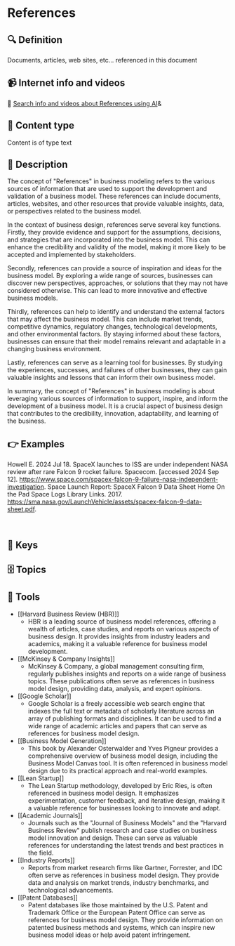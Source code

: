 
# References


## 🔍 Definition
Documents, articles, web sites, etc... referenced in this document


## 📹 Internet info and videos
🤖 [Search info and videos about References using AI](https://www.perplexity.ai/search?q=videos+about+References:+
)&

## 📰 Content type 
Content is of type text

## 📖 Description
The concept of "References" in business modeling refers to the various sources of information that are used to support the development and validation of a business model. These references can include documents, articles, websites, and other resources that provide valuable insights, data, or perspectives related to the business model.

In the context of business design, references serve several key functions. Firstly, they provide evidence and support for the assumptions, decisions, and strategies that are incorporated into the business model. This can enhance the credibility and validity of the model, making it more likely to be accepted and implemented by stakeholders.

Secondly, references can provide a source of inspiration and ideas for the business model. By exploring a wide range of sources, businesses can discover new perspectives, approaches, or solutions that they may not have considered otherwise. This can lead to more innovative and effective business models.

Thirdly, references can help to identify and understand the external factors that may affect the business model. This can include market trends, competitive dynamics, regulatory changes, technological developments, and other environmental factors. By staying informed about these factors, businesses can ensure that their model remains relevant and adaptable in a changing business environment.

Lastly, references can serve as a learning tool for businesses. By studying the experiences, successes, and failures of other businesses, they can gain valuable insights and lessons that can inform their own business model.

In summary, the concept of "References" in business modeling is about leveraging various sources of information to support, inspire, and inform the development of a business model. It is a crucial aspect of business design that contributes to the credibility, innovation, adaptability, and learning of the business.

## 👉 Examples

Howell E. 2024 Jul 18. SpaceX launches to ISS are under independent NASA review after rare Falcon 9 rocket failure. Spacecom. [accessed 2024 Sep 12]. https://www.space.com/spacex-falcon-9-failure-nasa-independent-investigation.
Space Launch Report: SpaceX Falcon 9 Data Sheet Home On the Pad Space Logs Library Links. 2017. https://sma.nasa.gov/LaunchVehicle/assets/spacex-falcon-9-data-sheet.pdf.

‌


## 🔑 Keys



## 🗄️ Topics


## 🧰 Tools
- [[Harvard Business Review (HBR)]]
  - HBR is a leading source of business model references, offering a wealth of articles, case studies, and reports on various aspects of business design. It provides insights from industry leaders and academics, making it a valuable reference for business model development.
- [[McKinsey & Company Insights]]
  - McKinsey & Company, a global management consulting firm, regularly publishes insights and reports on a wide range of business topics. These publications often serve as references in business model design, providing data, analysis, and expert opinions.
- [[Google Scholar]]
  - Google Scholar is a freely accessible web search engine that indexes the full text or metadata of scholarly literature across an array of publishing formats and disciplines. It can be used to find a wide range of academic articles and papers that can serve as references for business model design.
- [[Business Model Generation]]
  - This book by Alexander Osterwalder and Yves Pigneur provides a comprehensive overview of business model design, including the Business Model Canvas tool. It is often referenced in business model design due to its practical approach and real-world examples.
- [[Lean Startup]]
  - The Lean Startup methodology, developed by Eric Ries, is often referenced in business model design. It emphasizes experimentation, customer feedback, and iterative design, making it a valuable reference for businesses looking to innovate and adapt.
- [[Academic Journals]]
  - Journals such as the "Journal of Business Models" and the "Harvard Business Review" publish research and case studies on business model innovation and design. These can serve as valuable references for understanding the latest trends and best practices in the field.
- [[Industry Reports]]
  - Reports from market research firms like Gartner, Forrester, and IDC often serve as references in business model design. They provide data and analysis on market trends, industry benchmarks, and technological advancements.
- [[Patent Databases]]
  - Patent databases like those maintained by the U.S. Patent and Trademark Office or the European Patent Office can serve as references for business model design. They provide information on patented business methods and systems, which can inspire new business model ideas or help avoid patent infringement.
